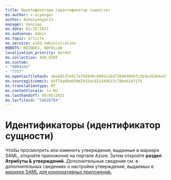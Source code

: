 ```yaml
---
title: Идентификаторы (идентификатор сущности)
ms.author: v-aiyengar
author: AshaIyengar21
manager: dansimp
ms.date: 01/25/2021
ms.audience: Admin
ms.topic: article
ms.service: o365-administration
ROBOTS: NOINDEX, NOFOLLOW
localization_priority: Normal
ms.collection: Adm_O365
ms.custom:
- "9004343"
- "7757"
ms.openlocfilehash: abe68137e917ef568d9c8902a16df304040bbfc3b3ea5d04e45a5247bd639130
ms.sourcegitcommit: b5f7da89a650d2915dc652449623c78be6247175
ms.translationtype: MT
ms.contentlocale: ru-RU
ms.lasthandoff: 08/05/2021
ms.locfileid: "54028764"
---
```

# <a name="identifiers-entity-id"></a>Идентификаторы (идентификатор сущности)

Чтобы просмотреть или изменить утверждения, выданные в маркере SAML, откройте приложение на портале Azure. Затем откройте **раздел Атрибуты & утверждений.** Дополнительные сведения см. в дополнительных сведениях о настройке утверждений, выдаемых в [маркере SAML для корпоративных приложений.](https://docs.microsoft.com/azure/active-directory/develop/active-directory-saml-claims-customization#editing-nameid)